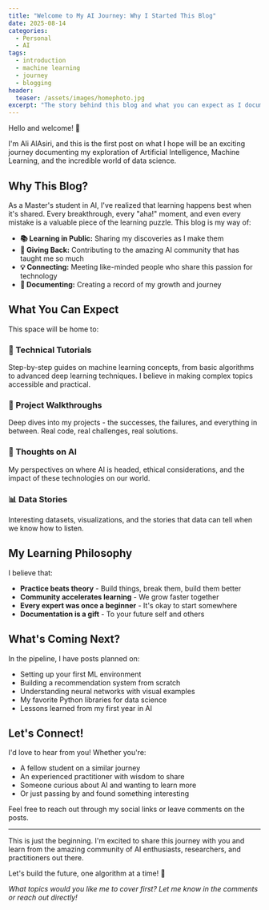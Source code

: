 ```yaml
---
title: "Welcome to My AI Journey: Why I Started This Blog"
date: 2025-08-14
categories:
  - Personal
  - AI
tags:
  - introduction
  - machine learning
  - journey
  - blogging
header:
  teaser: /assets/images/homephoto.jpg
excerpt: "The story behind this blog and what you can expect as I document my journey through the fascinating world of Artificial Intelligence."
---
```


Hello and welcome! 👋

I'm Ali AlAsiri, and this is the first post on what I hope will be an exciting journey documenting my exploration of Artificial Intelligence, Machine Learning, and the incredible world of data science.

## Why This Blog?

As a Master's student in AI, I've realized that learning happens best when it's shared. Every breakthrough, every "aha!" moment, and even every mistake is a valuable piece of the learning puzzle. This blog is my way of:

- **📚 Learning in Public:** Sharing my discoveries as I make them
- **🔄 Giving Back:** Contributing to the amazing AI community that has taught me so much
- **💡 Connecting:** Meeting like-minded people who share this passion for technology
- **📖 Documenting:** Creating a record of my growth and journey

## What You Can Expect

This space will be home to:

### 🤖 Technical Tutorials
Step-by-step guides on machine learning concepts, from basic algorithms to advanced deep learning techniques. I believe in making complex topics accessible and practical.

### 🚀 Project Walkthroughs
Deep dives into my projects - the successes, the failures, and everything in between. Real code, real challenges, real solutions.

### 💭 Thoughts on AI
My perspectives on where AI is headed, ethical considerations, and the impact of these technologies on our world.

### 📊 Data Stories
Interesting datasets, visualizations, and the stories that data can tell when we know how to listen.

## My Learning Philosophy

I believe that:
- **Practice beats theory** - Build things, break them, build them better
- **Community accelerates learning** - We grow faster together
- **Every expert was once a beginner** - It's okay to start somewhere
- **Documentation is a gift** - To your future self and others

## What's Coming Next?

In the pipeline, I have posts planned on:
- Setting up your first ML environment
- Building a recommendation system from scratch
- Understanding neural networks with visual examples
- My favorite Python libraries for data science
- Lessons learned from my first year in AI

## Let's Connect!

I'd love to hear from you! Whether you're:
- A fellow student on a similar journey
- An experienced practitioner with wisdom to share
- Someone curious about AI and wanting to learn more
- Or just passing by and found something interesting

Feel free to reach out through my social links or leave comments on the posts.

---

This is just the beginning. I'm excited to share this journey with you and learn from the amazing community of AI enthusiasts, researchers, and practitioners out there.

Let's build the future, one algorithm at a time! 🚀

*What topics would you like me to cover first? Let me know in the comments or reach out directly!*
